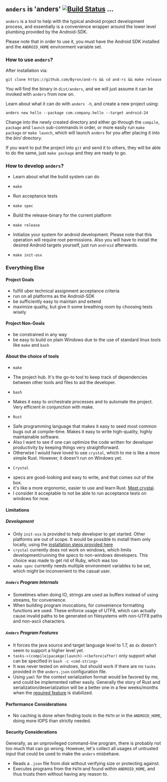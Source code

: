 ## `anders` is 'anders' [![Build Status](https://travis-ci.org/Byron/and-rs.svg?branch=master)](https://travis-ci.org/Byron/and-rs) ...
`anders` is a tool to help with the typical android project development process, and essentially is a convenience wrapper around the lower level plumbing provided by the Android-SDK.

Please note that in order to use it, you must have the Android SDK installed and the `ANDROID_HOME` environment variable set.

### How to use `anders`?

After installation via:
```
git clone https://github.com/Byron/and-rs && cd and-rs && make release
```

You will find the binary in `dist/anders`, and we will just assume it can be invoked with `anders` from now on.

Learn about what it can do with `anders -h`, and create a new project using:
```
anders new hello --package com.company.hello --target android-24
```

Change into the newly created directory and either go through the `compile`, `package` and `launch` sub-commands in order, or more easily run `make package` or `make launch`, which will launch `anders` for you after placing it into the _bin/_ directory.

If you want to put the project into `git` and send it to others, they will be able to do the same, just `make package` and they are ready to go.

### How to develop `anders`?

* Learn about what the build system can do
 + `make`
* Run acceptance tests
 + `make spec`
* Build the release-binary for the current platform
 + `make release`
* Initialize your system for android development. Please note that this operation will require root permissions. Also you will have to install the desired Android targets yourself, just run `android` afterwards.
 + `make init-osx`

### Everything Else

#### Project Goals
* fulfill uber technical assignment acceptance criteria
* run on all platforms as the Android-SDK
* be sufficiently easy to maintain and extend
* maximize quality, but give it some breathing room by choosing tests wisely

#### Project Non-Goals
* be constrained in any way
* be easy to build on plain Windows due to the use of standard linux tools like `make` and `bash`

#### About the choice of tools
* `make`
 + The project hub. It's the go-to tool to keep track of dependencies between other tools and files to aid the developer.
* `bash`
 + Makes it easy to orchestrate processes and to automate the project. Very efficient in conjunction with make.
* `Rust`
 + Safe programming language that makes it easy to seed most common bugs out at compile-time. Makes it easy to write high-quality, highly maintainable software.
 + Also I want to see if one can optimize the code written for developer productivity by keeping things very straightforward.
 + Otherwise I would have loved to use `crystal`, which to me is like a more simple Rust. However, it doesn't run on Windows yet.
* `Crystal`
 + specs are good-looking and easy to write, and that comes out of the box.
 + it's like a more ergonomic, easier to use and learn Rust. [Meet crystal][meet-crystal].
 + I consider it acceptable to not be able to run acceptance tests on windows for now.

#### Limitations
##### Development
 * Only `init-osx` is provided to help developer to get started. Other platforms are out of scope. It would be possible to install them only locally, using the [installation steps provided here][manual-android-platform-tools]
 * `crystal` currently does not work on windows, which limits development/running the specs to non-windows developers. This choice was made to get rid of Ruby, which was too
 * `make spec` currently needs multiple environment variables to be set, which might be inconvenient to the casual user.

##### `Anders` Program Internals
 * Sometimes when doing IO, strings are used as buffers instead of using streams, for convenience.
 * When building program invocations, for convenience formatting functions are used. These enforce usage of UTF8, which can actually cause invalid paths to be generated on filesystems with non-UTF8 paths and non-ascii characters.

##### `Anders` Program Features
 * It forces the java source and target language level to 1.7, as `dx` doesn't seem to support a higher level yet.
 * `tasks->(compile|pacakge|launch)->(before|after)` only support what can be specified in `bash -c <cmd-string>`
 * It was never tested on _windows_, but should work if there are no `tasks` provided in the `anders.json` configuration file.
 * Using `yaml` for the context serialization format would be favored by me, and could be implemented rather easily. Generally the story of Rust and serialization/deserialization will be a better one in a few weeks/months when the [required feature][serde-macros] is stabilized.

#### Performance Considerations
 * No caching is done when finding tools in the `PATH` or in the `ANDROID_HOME`, doing more IOPS than strictly needed.

#### Security Considerations
Generally, as an unprovileged command-line program, there is probably not too much that can go wrong. However, let's collect all usages of untrusted input that could be used to make the `anders` misbehave.

 * Reads a `.json` file from disk without verifying size or protecting against.
 * Executes programs from the `PATH` and found within `ANDROID_HOME`, and thus trusts them without having any reason to.

[exe-on-windows]: http://stackoverflow.com/questions/37498864/finding-executable-in-path-with-rust
[manual-android-platform-tools]: http://stackoverflow.com/questions/31374085/installing-adb-on-mac-os-x
[meet-crystal]: https://www.youtube.com/watch?v=tAw5puTcGhA
[serde-macros]: https://users.rust-lang.org/t/serde-transitioning-to-macros-1-1/7437
